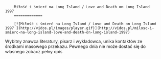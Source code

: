 
        Miłość i śmierć na Long Island / Love and Death on Long Island 1997 
        =============
        
        [![Miłość i śmierć na Long Island / Love and Death on Long Island 1997 ](http://vidos.pl/images/player.gif)](http://vidos.pl/milosc-i-smierc-na-long-island-love-and-death-on-long-island-1997)
        
        
 Wybitny znawca literatury, pisarz i wykładowca, unika kontaktów ze środkami masowego przekazu. Pewnego dnia nie może dostać się do własnego zobacz pełny opis
    